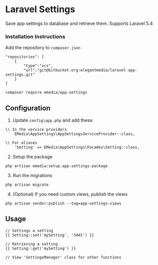 # Laravel Settings

Save app settings to database and retrieve them. Supports Laravel 5.4

### Installation Instructions

Add the repository to `composer.json`
```
"repositories": [
	{
	    "type":"vcs",
	    "url":"git@bitbucket.org:elegantmedia/laravel-app-settings.git"
	}
]
```

```
composer require emedia/app-settings
```


## Configuration

1. Update `config\app.php` and add these.
```
\\ In the service providers
	EMedia\AppSettings\AppSettingsServiceProvider::class,

\\ For aliases
	'Setting' => EMedia\AppSettings\Facades\Setting::class,
```

2. Setup the package
```
php artisan emedia:setup.app-settings-package
```

3. Run the migrations
```
php artisan migrate
```

4. (Optional) If you need custom views, publish the views
```
php artisan vendor:publish --tag=app-settings-views
```

## Usage

```
// Settings a setting
{{ Setting::set('mySetting', '3445') }}

// Retrieving a setting
{{ Setting::get('mySetting') }}

// View 'SettingsManager' class for other functions
```